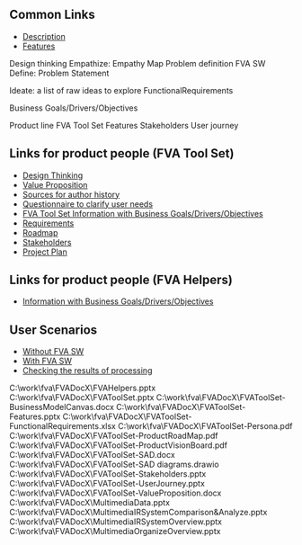 ## Common Links
- [Description](#description)
- [Features](#features)

Design thinking
Empathize: Empathy Map
Problem definition                                                                                                                                                                                 FVA SW 
Define: Problem Statement 

Ideate: a list of raw ideas to explore
FunctionalRequirements

Business Goals/Drivers/Objectives

Product line
FVA Tool Set Features
Stakeholders
User journey
## Links for product people (FVA Tool Set)
- [Design Thinking](FVADocX/DesignThinking.pptx)
- [Value Proposition](FVADocX/ValueProposition.docx)
- [Sources for author history](FVADocX/AuthorHistorySrc.pptx)
- [Questionnaire to clarify user needs](https://docs.google.com/forms/d/1EI3oOumRnHxDjEYgV6PFB-AMfV5plLtuV2r5S8BYn_g/)
- [FVA Tool Set Information with Business Goals/Drivers/Objectives](FVADocX/FVAToolSet.pptx)
- [Requirements](FVADocMD/REQUIREMENTS.md)
- [Roadmap](https://github.com/dimanikulin/fva/projects/4)
- [Stakeholders](FVADocX/FVAToolSetStakeholders.pptx)
- [Project Plan](FVADocX/FVA.pod)

## Links for product people (FVA Helpers)
- [Information with Business Goals/Drivers/Objectives](FVADocX/FVAHelpers.pptx)

## User Scenarios 
- [Without FVA SW](https://youtu.be/_bLXFdIDZtA)
- [With FVA SW](https://youtu.be/-xnUsO7zW2s)
- [Checking the results of processing](https://youtu.be/NIsVYyioDnM)

C:\work\fva\FVADocX\FVAHelpers.pptx
C:\work\fva\FVADocX\FVAToolSet.pptx
C:\work\fva\FVADocX\FVAToolSet-BusinessModelCanvas.docx
C:\work\fva\FVADocX\FVAToolSet-Features.pptx
C:\work\fva\FVADocX\FVAToolSet-FunctionalRequirements.xlsx
C:\work\fva\FVADocX\FVAToolSet-Persona.pdf
C:\work\fva\FVADocX\FVAToolSet-ProductRoadMap.pdf
C:\work\fva\FVADocX\FVAToolSet-ProductVisionBoard.pdf
C:\work\fva\FVADocX\FVAToolSet-SAD.docx
C:\work\fva\FVADocX\FVAToolSet-SAD diagrams.drawio
C:\work\fva\FVADocX\FVAToolSet-Stakeholders.pptx
C:\work\fva\FVADocX\FVAToolSet-UserJourney.pptx
C:\work\fva\FVADocX\FVAToolSet-ValueProposition.docx
C:\work\fva\FVADocX\MultimediaData.pptx
C:\work\fva\FVADocX\MultimediaIRSystemComparison&Analyze.pptx
C:\work\fva\FVADocX\MultimediaIRSystemOverview.pptx
C:\work\fva\FVADocX\MultimediaOrganizeOverview.pptx